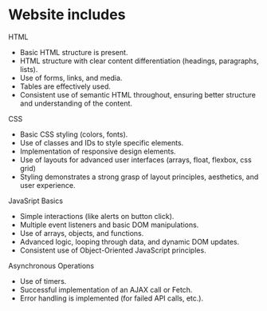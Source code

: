# Website includes

HTML
- Basic HTML structure is present.
- HTML structure with clear content differentiation (headings, paragraphs, lists).
- Use of forms, links, and media.
- Tables are effectively used.
- Consistent use of semantic HTML throughout, ensuring better structure and understanding of the content.


CSS
- Basic CSS styling (colors, fonts).
- Use of classes and IDs to style specific elements.
- Implementation of responsive design elements.
- Use of layouts for advanced user interfaces (arrays, float, flexbox, css grid)
- Styling demonstrates a strong grasp of layout principles, aesthetics, and user experience.


JavaSript Basics
- Simple interactions (like alerts on button click).
- Multiple event listeners and basic DOM manipulations.
- Use of arrays, objects, and functions.
- Advanced logic, looping through data, and dynamic DOM updates.
- Consistent use of Object-Oriented JavaScript principles.


Asynchronous Operations
- Use of timers.
- Successful implementation of an AJAX call or Fetch.
- Error handling is implemented (for failed API calls, etc.).
